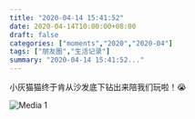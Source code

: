 ```yaml
---
title: "2020-04-14 15:41:52"
date: 2020-04-14T10:00:00+08:00
draft: false
categories: ["moments","2020","2020-04"]
tags: ["朋友圈","生活记录"]
summary: "2020-04-14 15:41:52..."
---
```


小灰猫猫终于肯从沙发底下钻出来陪我们玩啦！😭

![Media 1](/Moments/photos/2020-04-14/202004141541520.jpg)

